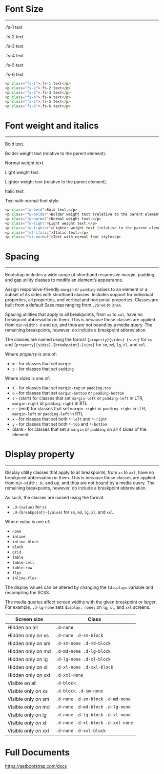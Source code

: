 # Font Size 
_______________________

<p class="fs-1">.fs-1 text</p>
<p class="fs-2">.fs-2 text</p>
<p class="fs-3">.fs-3 text</p>
<p class="fs-4">.fs-4 text</p>
<p class="fs-5">.fs-5 text</p>
<p class="fs-6">.fs-6 text</p>

```html
<p class="fs-1">.fs-1 text</p>
<p class="fs-2">.fs-2 text</p>
<p class="fs-3">.fs-3 text</p>
<p class="fs-4">.fs-4 text</p>
<p class="fs-5">.fs-5 text</p>
<p class="fs-6">.fs-6 text</p>
```

# Font weight and italics
_______________________

<p class="fw-bold">Bold text.</p>
<p class="fw-bolder">Bolder weight text (relative to the parent element).</p>
<p class="fw-normal">Normal weight text.</p>
<p class="fw-light">Light weight text.</p>
<p class="fw-lighter">Lighter weight text (relative to the parent element).</p>
<p class="fst-italic">Italic text.</p>
<p class="fst-normal">Text with normal font style</p>

```html
<p class="fw-bold">Bold text.</p>
<p class="fw-bolder">Bolder weight text (relative to the parent element).</p>
<p class="fw-normal">Normal weight text.</p>
<p class="fw-light">Light weight text.</p>
<p class="fw-lighter">Lighter weight text (relative to the parent element).</p>
<p class="fst-italic">Italic text.</p>
<p class="fst-normal">Text with normal font style</p>
```

# Spacing
_________________________

Bootstrap includes a wide range of shorthand responsive margin, padding, and gap utility classes to modify an element’s appearance.

<p>Assign responsive-friendly <code>margin</code> or <code>padding</code> values to an element or a subset of its sides with shorthand classes. Includes support for individual properties, all properties, and vertical and horizontal properties. Classes are built from a default Sass map ranging from <code>.25rem</code> to <code>3rem</code>.</p>

<p>Spacing utilities that apply to all breakpoints, from <code>xs</code> to <code>xxl</code>, have no breakpoint abbreviation in them. This is because those classes are applied from <code>min-width: 0</code> and up, and thus are not bound by a media query. The remaining breakpoints, however, do include a breakpoint abbreviation.</p>

<p>The classes are named using the format <code>{property}{sides}-{size}</code> for <code>xs</code> and <code>{property}{sides}-{breakpoint}-{size}</code> for <code>sm</code>, <code>md</code>, <code>lg</code>, <code>xl</code>, and <code>xxl</code>.</p>

<p>Where <em>property</em> is one of:</p>

<ul>
<li><code>m</code> - for classes that set <code>margin</code></li>
<li><code>p</code> - for classes that set <code>padding</code></li>
</ul>

<p>Where <em>sides</em> is one of:</p>

<ul>
<li><code>t</code> - for classes that set <code>margin-top</code> or <code>padding-top</code></li>
<li><code>b</code> - for classes that set <code>margin-bottom</code> or <code>padding-bottom</code></li>
<li><code>s</code> - (start) for classes that set <code>margin-left</code> or <code>padding-left</code> in LTR, <code>margin-right</code> or <code>padding-right</code> in RTL</li>
<li><code>e</code> - (end) for classes that set <code>margin-right</code> or <code>padding-right</code> in LTR, <code>margin-left</code> or <code>padding-left</code> in RTL</li>
<li><code>x</code> - for classes that set both <code>*-left</code> and <code>*-right</code></li>
<li><code>y</code> - for classes that set both <code>*-top</code> and <code>*-bottom</code></li>
<li>blank - for classes that set a <code>margin</code> or <code>padding</code> on all 4 sides of the element</li>
</ul>

# Display property
_____________________________

<p>Display utility classes that apply to all breakpoints, from <code>xs</code> to <code>xxl</code>, have no breakpoint abbreviation in them. This is because those classes are applied from <code>min-width: 0;</code> and up, and thus are not bound by a media query. The remaining breakpoints, however, do include a breakpoint abbreviation.</p>

<p>As such, the classes are named using the format:</p>

<ul>
<li><code>.d-{value}</code> for <code>xs</code></li>
<li><code>.d-{breakpoint}-{value}</code> for <code>sm</code>, <code>md</code>, <code>lg</code>, <code>xl</code>, and <code>xxl</code>.</li>
</ul>

<p>Where <em>value</em> is one of:</p>

<ul>
<li><code>none</code></li>
<li><code>inline</code></li>
<li><code>inline-block</code></li>
<li><code>block</code></li>
<li><code>grid</code></li>
<li><code>table</code></li>
<li><code>table-cell</code></li>
<li><code>table-row</code></li>
<li><code>flex</code></li>
<li><code>inline-flex</code></li>
</ul>

<p>The display values can be altered by changing the <code>$displays</code> variable and recompiling the SCSS.</p>

<p>The media queries affect screen widths with the given breakpoint <em>or larger</em>. For example, <code>.d-lg-none</code> sets <code>display: none;</code> on <code>lg</code>, <code>xl</code>, and <code>xxl</code> screens.</p>

<table class="table table-bordered">
  <thead>
    <tr>
      <th>Screen size</th>
      <th>Class</th>
    </tr>
  </thead>
  <tbody>
    <tr>
      <td>Hidden on all</td>
      <td><code>.d-none</code></td>
    </tr>
    <tr>
      <td>Hidden only on xs</td>
      <td><code>.d-none .d-sm-block</code></td>
    </tr>
    <tr>
      <td>Hidden only on sm</td>
      <td><code>.d-sm-none .d-md-block</code></td>
    </tr>
    <tr>
      <td>Hidden only on md</td>
      <td><code>.d-md-none .d-lg-block</code></td>
    </tr>
    <tr>
      <td>Hidden only on lg</td>
      <td><code>.d-lg-none .d-xl-block</code></td>
    </tr>
    <tr>
      <td>Hidden only on xl</td>
      <td><code>.d-xl-none .d-xxl-block</code></td>
    </tr>
    <tr>
      <td>Hidden only on xxl</td>
      <td><code>.d-xxl-none</code></td>
    </tr>
    <tr>
      <td>Visible on all</td>
      <td><code>.d-block</code></td>
    </tr>
    <tr>
      <td>Visible only on xs</td>
      <td><code>.d-block .d-sm-none</code></td>
    </tr>
    <tr>
      <td>Visible only on sm</td>
      <td><code>.d-none .d-sm-block .d-md-none</code></td>
    </tr>
    <tr>
      <td>Visible only on md</td>
      <td><code>.d-none .d-md-block .d-lg-none</code></td>
    </tr>
    <tr>
      <td>Visible only on lg</td>
      <td><code>.d-none .d-lg-block .d-xl-none</code></td>
    </tr>
    <tr>
      <td>Visible only on xl</td>
      <td><code>.d-none .d-xl-block .d-xxl-none</code></td>
    </tr>
    <tr>
      <td>Visible only on xxl</td>
      <td><code>.d-none .d-xxl-block</code></td>
    </tr>
  </tbody>
</table>

# Full Documents 

https://getbootstrap.com/docs